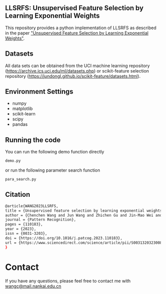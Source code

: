 ## LLSRFS: Unsupervised Feature Selection by Learning Exponential Weights
This repository provides a python implementation of LLSRFS as described in the paper ["Unsupervised Feature Selection by Learning Exponential Weights"](https://www.sciencedirect.com/science/article/abs/pii/S0031320323008804).

## Datasets
All data sets can be obtained from the UCI machine learning repository (https://archive.ics.uci.edu/ml/datasets.php) or scikit-feature selection repository (https://jundongl.github.io/scikit-feature/datasets.html).

## Environment Settings
- numpy
- matplotlib
- scikit-learn
- scipy
- pandas

## Running the code
You can run the following demo function directly
```sh
demo.py
```
or run the following parameter search function
```sh
para_search.py
```

## Citation
```sh
@article{WANG2023LLSRFS,
title = {Unsupervised feature selection by learning exponential weights},
author = {Chenchen Wang and Jun Wang and Zhichen Gu and Jin-Mao Wei and Jian Liu},
journal = {Pattern Recognition},
pages = {110183},
year = {2023},
issn = {0031-3203},
doi = {https://doi.org/10.1016/j.patcog.2023.110183},
url = {https://www.sciencedirect.com/science/article/pii/S0031320323008804}
}
```
# Contact
If you have any questions, please feel free to contact me with wangc@mail.nankai.edu.cn

